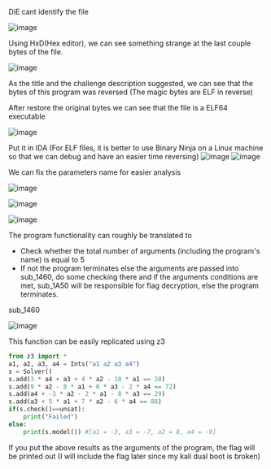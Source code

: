 DiE cant identify the file

![image](https://github.com/neziRzz/CTF_Writeups/assets/126742756/2ac8d99b-d68a-4d53-aa7e-10368fe32050)

Using HxD(Hex editor), we can see something strange at the last couple bytes of the file.

![image](https://github.com/neziRzz/CTF_Writeups/assets/126742756/766aa259-72ff-4417-abd9-5b7842a1416c)

As the title and the challenge description suggested, we can see that the bytes of this program was reversed (The magic bytes are ELF in reverse)

After restore the original bytes we can see that the file is a ELF64 executable

![image](https://github.com/neziRzz/CTF_Writeups/assets/126742756/f2226c0f-1113-4a2e-b463-5378d8d19e87)

Put it in IDA (For ELF files, it is better to use Binary Ninja on a Linux machine so that we can debug and have an easier time reversing)
![image](https://github.com/neziRzz/CTF_Writeups/assets/126742756/5ed61752-f681-440b-9467-6ae7447e582f)
![image](https://github.com/neziRzz/CTF_Writeups/assets/126742756/13f6359d-3948-4e59-8b78-13e9ce7a3a0d)

We can fix the parameters name for easier analysis

![image](https://github.com/neziRzz/CTF_Writeups/assets/126742756/1df22f94-a1c9-4bed-b38b-ad88bb52c21c)

![image](https://github.com/neziRzz/CTF_Writeups/assets/126742756/3dcff335-af86-4958-b8d1-4c538b421941)

![image](https://github.com/neziRzz/CTF_Writeups/assets/126742756/4b9668bf-b2e8-401e-a6c2-a134ec4aa4d6)

The program functionality can roughly be translated to
  + Check whether the total number of arguments (including the program's name) is equal to 5
  + If not the program terminates else the arguments are passed into sub_1460, do some checking there and if the arguments conditions are met, sub_1A50 will be responsible for flag decryption, else the program terminates.


sub_1460

![image](https://github.com/neziRzz/CTF_Writeups/assets/126742756/6711234f-95f5-45d1-8e3b-77249e38088f)

This function can be easily replicated using z3
```python
from z3 import *
a1, a2, a3, a4 = Ints("a1 a2 a3 a4")
s = Solver()
s.add(3 * a4 + a3 + 4 * a2 - 10 * a1 == 28)
s.add(9 * a2 - 8 * a1 + 6 * a3 - 2 * a4 == 72)
s.add(a4 + -3 * a2 - 2 * a1 - 8 * a3 == 29)
s.add(a3 + 5 * a1 + 7 * a2 - 6 * a4 == 88)
if(s.check()==unsat):
    print("Failed")
else:
    print(s.model()) #[a1 = -3, a3 = -7, a2 = 8, a4 = -9]
```
If you put the above results as the arguments of the program, the flag will be printed out (I will include the flag later since my kali dual boot is broken)









